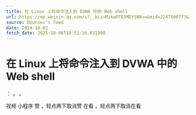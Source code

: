 ```yaml
---
title: 在 Linux 上将命令注入到 DVWA 中的 Web shell
url: https://mp.weixin.qq.com/s?__biz=MzkwOTE5MDY5NA==&mid=2247500773&idx=1&sn=b6e4176bd1d19800fde28302b1621b1a
source: Doonsec's feed
date: 2024-10-02
fetch_date: 2025-10-06T18:51:16.831900
---
```


# 在 Linux 上将命令注入到 DVWA 中的 Web shell

：
，
。

视频
小程序
赞
，轻点两下取消赞
在看
，轻点两下取消在看